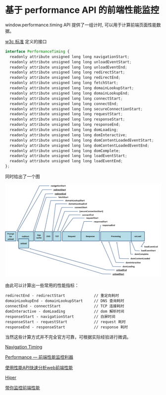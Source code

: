 # 基于 performance API 的前端性能监控

window.performance.timing API 提供了一组计时, 可以用于计算前端页面性能数据。

[w3c 标准](https://www.w3.org/TR/navigation-timing/) 定义的接口

```js
interface PerformanceTiming {
  readonly attribute unsigned long long navigationStart;
  readonly attribute unsigned long long unloadEventStart;
  readonly attribute unsigned long long unloadEventEnd;
  readonly attribute unsigned long long redirectStart;
  readonly attribute unsigned long long redirectEnd;
  readonly attribute unsigned long long fetchStart;
  readonly attribute unsigned long long domainLookupStart;
  readonly attribute unsigned long long domainLookupEnd;
  readonly attribute unsigned long long connectStart;
  readonly attribute unsigned long long connectEnd;
  readonly attribute unsigned long long secureConnectionStart;
  readonly attribute unsigned long long requestStart;
  readonly attribute unsigned long long responseStart;
  readonly attribute unsigned long long responseEnd;
  readonly attribute unsigned long long domLoading;
  readonly attribute unsigned long long domInteractive;
  readonly attribute unsigned long long domContentLoadedEventStart;
  readonly attribute unsigned long long domContentLoadedEventEnd;
  readonly attribute unsigned long long domComplete;
  readonly attribute unsigned long long loadEventStart;
  readonly attribute unsigned long long loadEventEnd;
};
```

同时给出了一个图

![timing.png](./timing.png)

由此可以计算出一些常用的性能指标：

```
redirectEnd - redirectStart             // 重定向耗时
domainLookupEnd - domainLookupStart     // DNS 查询耗时
connectEnd - connectStart               // TCP 连接耗时
domInteractive - domLoading             // dom 解析时间
responseStart - navigationStart         // 白屏时间
responseStart - requestStart            // request 耗时
responseEnd - responseStart             // response 耗时
```

当然这些计算方式并不完全官方可靠，可根据实际经验进行微调。


[Navigation Timing](https://www.w3.org/TR/navigation-timing/)

[Performance — 前端性能监控利器](https://www.cnblogs.com/bldxh/p/6857324.html)

[使用性能API快速分析web前端性能](https://segmentfault.com/a/1190000004010453)

[Hiper](https://github.com/pod4g/hiper/blob/90171c8b3e515c9a89f87195ed81609abd38ceeb/README.zh-CN.md)

[带你监控前端性能](https://github.com/bsxz0604/RemarkForFE/blob/master/Performance%E5%B8%A6%E4%BD%A0%E7%9B%91%E6%8E%A7%E5%89%8D%E7%AB%AF%E6%80%A7%E8%83%BD.md)